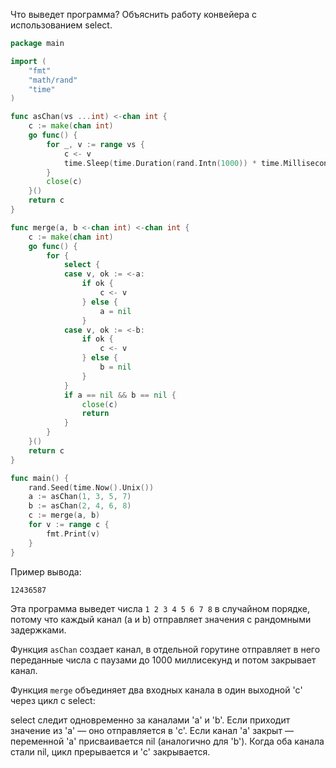 Что выведет программа?
Объяснить работу конвейера с использованием select.

```go
package main

import (
	"fmt"
	"math/rand"
	"time"
)

func asChan(vs ...int) <-chan int {
	c := make(chan int)
	go func() {
		for _, v := range vs {
			c <- v
			time.Sleep(time.Duration(rand.Intn(1000)) * time.Millisecond)
		}
		close(c)
	}()
	return c
}

func merge(a, b <-chan int) <-chan int {
	c := make(chan int)
	go func() {
		for {
			select {
			case v, ok := <-a:
				if ok {
					c <- v
				} else {
					a = nil
				}
			case v, ok := <-b:
				if ok {
					c <- v
				} else {
					b = nil
				}
			}
			if a == nil && b == nil {
				close(c)
				return
			}
		}
	}()
	return c
}

func main() {
	rand.Seed(time.Now().Unix())
	a := asChan(1, 3, 5, 7)
	b := asChan(2, 4, 6, 8)
	c := merge(a, b)
	for v := range c {
		fmt.Print(v)
	}
}
```
Пример вывода:
```
12436587
```
Эта программа выведет числа ```1 2 3 4 5 6 7 8``` в случайном порядке,
потому что каждый канал (a и b) отправляет значения с рандомными задержками.

Функция ```asChan``` создает канал, в отдельной горутине отправляет в него 
переданные числа с паузами до 1000 миллисекунд и потом закрывает канал.

Функция ```merge``` объединяет два входных канала в один выходной 'c' через цикл с select:

select следит одновременно за каналами 'a' и 'b'. Если приходит значение из 'a' — оно отправляется в 'c'.
Если канал 'a' закрыт — переменной 'a' присваивается nil (аналогично для 'b').
Когда оба канала стали nil, цикл прерывается и 'c' закрывается.
